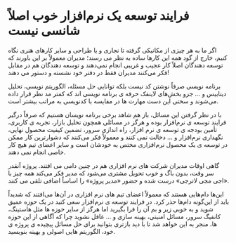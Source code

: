 # فرایند توسعه یک نرم‌افزار خوب اصلاً شانسی نیست

اگر ما به هر چیزی از مکانیکی گرفته تا نجاری و یا طراحی و سایر کارهای هنری نگاه کنیم، خارج از گود همه این کارها ساده به نظر می رسند؛ مدیران معمولاً بر این باورند که توسعه دهندگان اصلاً کار عجیب و غریبی انجام نمی‌دهند و توسعه دهندگان هم در مقابل فکر می‌کنند مدیران فقط در دفتر خود نشسته و دستور می دهند!

برنامه نویسی صرفاً نوشتن کد نیست بلکه توانایی حل مسئله، الگوریتم نویسی، تحلیل دیتابیس و … جزو بخش‌های لاینفک حرفه ی برنامه نویسی اند که کمتر مد نظر قرار داده می‌شوند و سختی این دست مهارت ها در مقایسه با کدنویسی به مراتب بیشتر است.

با در نظر گرفتن این مسائل، باز هم شاهد برخی برنامه نویسان هستیم که صرفاً درگیر فرایند توسعه ی نرم‌افزار بوده و هرگز در مسائلی همچون تحلیل بازار، تجربه ی کاربری، تأمین بودجه ی توسعه ی نرم افزار، راه اندازی سرور، تضمین کیفیت محصول نهایی، نگهداری نرم‌افزار و … دخالت نمی کنند و معمولاً فکر می‌کنند که دشوارترین کار ممکن در توسعه ی یک محصول نرم‌افزاری مختص به خودشان است و سایر اعضای تیم هیچ کار خاصی انجام نمی دهند.

گاهی اوقات مدیران شرکت های نرم افزاری هم در چنین دامی می افتند. پروژه آنقدر سر وقت، بدون باگ و خوب تحویل مشتری می‌شود که مدیر فکر می‌کند همه چیز با «اجی مجی لاترجی» درست شده و حضور «مدیر پروژه» را اساساً اضافی تلقی می کنند.

این‌ها دام‌هایی هستند که معمولاً اعضای تیم های نرم افزاری در آن‌ها می‌افتند که شدیداً باید از این‌گونه دام‌ها حذر کرد. در فرایند توسعه ی نرم‌افزار سعی کنید در یک حوزه عمیق شوید و به خوبی زیر و بم آن را فرا بگیرید اما هرگز از سایر حوزه ها مثل هاستینگ، کانفیگ سرور، مسائل امنیتی، بهینه سازی و … غافل نشوید چرا که آگاهی از این حوزه ها، منجر به این خواهد شد تا با دید بازتری بتوانید برای حل مسائل پیچیده ی پروژه ی خود، الگوریتم هایی اصولی و بهینه بنویسید.

